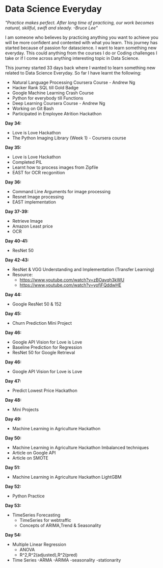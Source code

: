 # Data Science Everyday

*"Practice makes perfect. After long time of practicing, our work becomes natural, skillful, swift and steady. -Bruce Lee"*

I am someone who believes by practicing anything you want to achieve you will be more confident and contented with what you learn. This journey has started because of passion for datascience. I want to learn something new everyday. This could anything from the courses I do or Coding challenges I take or if I come across anything interesting topic in Data Science.

This journey started 33 days back where I wanted to learn something new related to Data Science Everyday. So far I have learnt the following:

- Natural Language Processing Coursera Course - Andrew Ng
- Hacker Rank SQL till Gold Badge
- Google Machine Learning Crash Course
- Python for everybody till Functions
- Deep Learning Coursera Course - Andrew Ng
- Working on Git Bash
- Participated in Employee Atrition Hackathon

__Day 34:__

- Love is Love Hackathon
- The Python Imaging Library {Week 1} - Coursera course

__Day 35:__

- Love is Love Hackathon
- Completed PIL
- Learnt how to process images from Zipfile
- EAST for OCR recgonition

__Day 36:__

- Command Line Arguments for image processing
- Resnet Image processing
- EAST implementation

__Day 37-39:__
- Retrieve Image
- Amazon Least price
- OCR

__Day 40-41:__
- ResNet 50

__Day 42-43:__
- ResNet & VGG Understanding and Implementation (Transfer Learning)
- Resource: 
	- https://www.youtube.com/watch?v=zBOavqh3kWU
	- https://www.youtube.com/watch?v=yofjFQddwHE

__Day 44:__
- Google ResNet 50 & 152

__Day 45:__
- Churn Prediction Mini Project

__Day 46:__
- Google API Vision for Love is Love
- Baseline Prediction for Regression
- ResNet 50 for Google Retrieval

__Day 46:__
- Google API Vision for Love is Love

__Day 47:__
- Predict Lowest Price Hackathon

__Day 48:__
- Mini Projects

__Day 49:__
- Machine Learning in Agriculture Hackathon

__Day 50:__
- Machine Learning in Agriculture Hackathon Imbalanced techniques
- Article on Google API
- Article on SMOTE

__Day 51:__
- Machine Learning in Agriculture Hackathon LightGBM

__Day 52:__
- Python Practice

__Day 53:__
- TimeSeries Forecasting
	- TimeSeries for webtraffic
	- Concepts of ARIMA,Trend & Seasonality

__Day 54:__
- Multiple Linear Regression
	- ANOVA
	- R^2,R^2(adjusted),R^2(pred)
- Time Series
	-ARMA
	-ARIMA
	-seasonality
	-stationarity